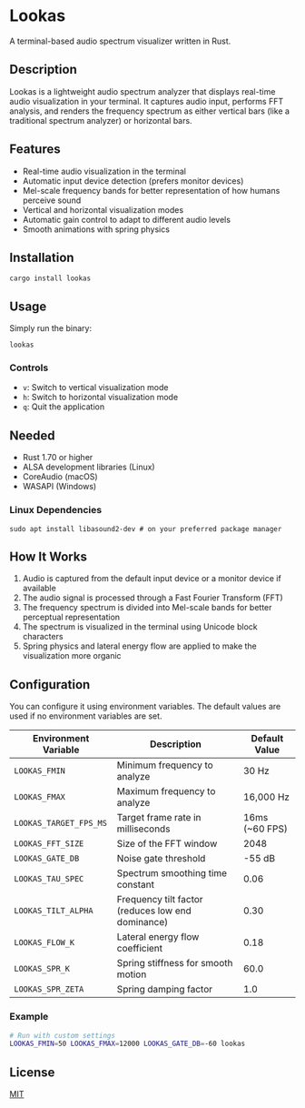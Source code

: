 # Lookas

A terminal-based audio spectrum visualizer written in Rust.

## Description

Lookas is a lightweight audio spectrum analyzer that displays real-time audio visualization in your terminal. It captures audio input, performs FFT analysis, and renders the frequency spectrum as either vertical bars (like a traditional spectrum analyzer) or horizontal bars.

## Features

- Real-time audio visualization in the terminal
- Automatic input device detection (prefers monitor devices)
- Mel-scale frequency bands for better representation of how humans perceive sound
- Vertical and horizontal visualization modes
- Automatic gain control to adapt to different audio levels
- Smooth animations with spring physics

## Installation

```
cargo install lookas
```

## Usage

Simply run the binary:

```
lookas
```

### Controls

- `v`: Switch to vertical visualization mode
- `h`: Switch to horizontal visualization mode
- `q`: Quit the application

## Needed

- Rust 1.70 or higher
- ALSA development libraries (Linux)
- CoreAudio (macOS)
- WASAPI (Windows)

### Linux Dependencies

```
sudo apt install libasound2-dev # on your preferred package manager
```

## How It Works

1. Audio is captured from the default input device or a monitor device if available
2. The audio signal is processed through a Fast Fourier Transform (FFT)
3. The frequency spectrum is divided into Mel-scale bands for better perceptual representation
4. The spectrum is visualized in the terminal using Unicode block characters
5. Spring physics and lateral energy flow are applied to make the visualization more organic

## Configuration

You can configure it using environment variables. The default values are used if no environment variables are set.

| Environment Variable   | Description                                       | Default Value  |
| ---------------------- | ------------------------------------------------- | -------------- |
| `LOOKAS_FMIN`          | Minimum frequency to analyze                      | 30 Hz          |
| `LOOKAS_FMAX`          | Maximum frequency to analyze                      | 16,000 Hz      |
| `LOOKAS_TARGET_FPS_MS` | Target frame rate in milliseconds                 | 16ms (~60 FPS) |
| `LOOKAS_FFT_SIZE`      | Size of the FFT window                            | 2048           |
| `LOOKAS_GATE_DB`       | Noise gate threshold                              | -55 dB         |
| `LOOKAS_TAU_SPEC`      | Spectrum smoothing time constant                  | 0.06           |
| `LOOKAS_TILT_ALPHA`    | Frequency tilt factor (reduces low end dominance) | 0.30           |
| `LOOKAS_FLOW_K`        | Lateral energy flow coefficient                   | 0.18           |
| `LOOKAS_SPR_K`         | Spring stiffness for smooth motion                | 60.0           |
| `LOOKAS_SPR_ZETA`      | Spring damping factor                             | 1.0            |

### Example

```bash
# Run with custom settings
LOOKAS_FMIN=50 LOOKAS_FMAX=12000 LOOKAS_GATE_DB=-60 lookas
```

## License

[MIT](/LICENSE)
